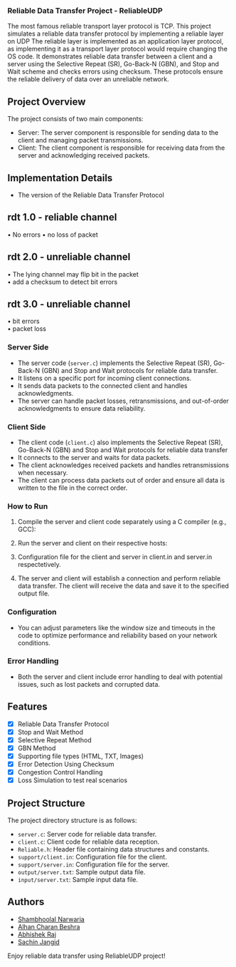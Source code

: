 ### Reliable Data Transfer Project - ReliableUDP

The most famous reliable transport layer protocol is TCP. This project simulates a reliable data transfer protocol by implementing a reliable layer on UDP
The reliable layer is implemented as an application layer protocol, as implementing it as a transport layer protocol would require changing the OS code. It
demonstrates reliable data transfer between a client and a server using the Selective Repeat (SR), Go-Back-N (GBN), and Stop and Wait scheme and checks 
errors using checksum. These protocols ensure the reliable delivery of data over an unreliable network.

## Project Overview

The project consists of two main components:
- Server: The server component is responsible for sending data to the client and managing packet transmissions.
- Client: The client component is responsible for receiving data from the server and acknowledging received packets.

## Implementation Details

- The version of the Reliable Data Transfer Protocol
## rdt 1.0 - reliable channel
•	No errors 
•	no loss of packet  

## rdt 2.0 - unreliable channel
•	The lying channel may flip bit in the packet          
•	add a checksum to detect bit errors

## rdt 3.0 - unreliable channel
•	bit errors               
•	packet loss             

### Server Side
- The server code (`server.c`) implements the Selective Repeat (SR), Go-Back-N (GBN) and Stop and Wait protocols for reliable data transfer.
- It listens on a specific port for incoming client connections.
- It sends data packets to the connected client and handles acknowledgments.
- The server can handle packet losses, retransmissions, and out-of-order acknowledgments to ensure data reliability.

### Client Side
- The client code (`client.c`) also implements the Selective Repeat (SR), Go-Back-N (GBN) and Stop and Wait protocols for reliable data transfer
- It connects to the server and waits for data packets.
- The client acknowledges received packets and handles retransmissions when necessary.
- The client can process data packets out of order and ensure all data is written to the file in the correct order.

### How to Run

1. Compile the server and client code separately using a C compiler (e.g., GCC):

2. Run the server and client on their respective hosts:

3. Configuration file for the client and server in client.in and server.in respectetively. 

4. The server and client will establish a connection and perform reliable data transfer. The client will receive the data and save it to the
   specified output file.

### Configuration
- You can adjust parameters like the window size and timeouts in the code to optimize performance and reliability based on your network conditions.

### Error Handling
- Both the server and client include error handling to deal with potential issues, such as lost packets and corrupted data.

## Features
- [x] Reliable Data Transfer Protocol
- [x] Stop and Wait Method
- [x] Selective Repeat Method
- [x] GBN Method
- [x] Supporting file types (HTML, TXT, Images)
- [x] Error Detection Using Checksum
- [x] Congestion Control Handling
- [x] Loss Simulation to test real scenarios

## Project Structure

The project directory structure is as follows:
- `server.c`: Server code for reliable data transfer.
- `client.c`: Client code for reliable data reception.
- `Reliable.h`: Header file containing data structures and constants.
- `support/client.in`: Configuration file for the client.
- `support/server.in`: Configuration file for the server.
- `output/server.txt`: Sample output data file.
- `input/server.txt`: Sample input data file.


## Authors

- [Shambhoolal Narwaria](https://github.com/mr-narwaria)
- [Alhan Charan Beshra](https://github.com/ezio2605)
- [Abhishek Raj](https://github.com/Abhi9708bittu)
- [Sachin Jangid](https://github.com/sachin_jangid)

Enjoy reliable data transfer using ReliableUDP project!

